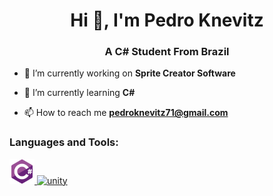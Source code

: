 <h1 align="center">Hi 👋, I'm Pedro Knevitz</h1>
<h3 align="center">A C# Student From Brazil</h3>

- 🔭 I’m currently working on **Sprite Creator Software**

- 🌱 I’m currently learning **C#**

- 📫 How to reach me **pedroknevitz71@gmail.com**

<p align="left">
</p>

<h3 align="left">Languages and Tools:</h3>
<p align="left"> <a href="https://www.w3schools.com/cs/" target="_blank" rel="noreferrer"> <img src="https://raw.githubusercontent.com/devicons/devicon/master/icons/csharp/csharp-original.svg" alt="csharp" width="40" height="40"/> </a> <a href="https://unity.com/" target="_blank" rel="noreferrer"> <img src="https://www.vectorlogo.zone/logos/unity3d/unity3d-icon.svg" alt="unity" width="40" height="40"/> </a> </p>
